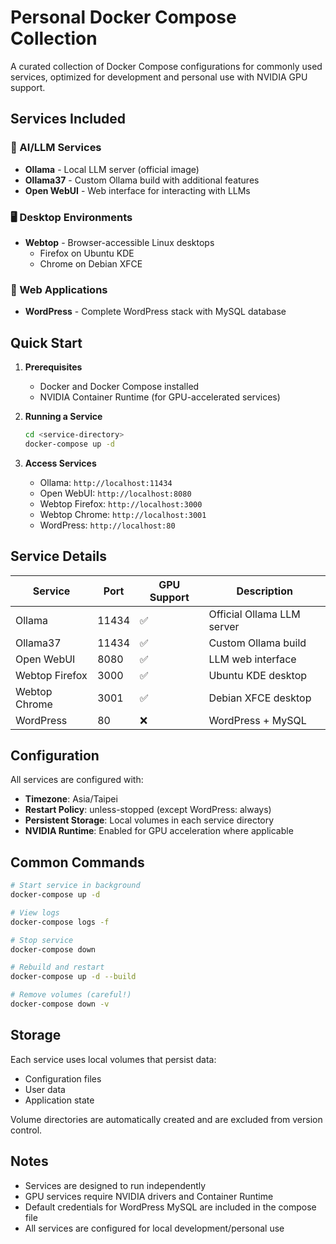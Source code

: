 # Personal Docker Compose Collection

A curated collection of Docker Compose configurations for commonly used services, optimized for development and personal use with NVIDIA GPU support.

## Services Included

### 🤖 AI/LLM Services
- **Ollama** - Local LLM server (official image)
- **Ollama37** - Custom Ollama build with additional features
- **Open WebUI** - Web interface for interacting with LLMs

### 🖥️ Desktop Environments
- **Webtop** - Browser-accessible Linux desktops
  - Firefox on Ubuntu KDE
  - Chrome on Debian XFCE

### 📝 Web Applications
- **WordPress** - Complete WordPress stack with MySQL database

## Quick Start

1. **Prerequisites**
   - Docker and Docker Compose installed
   - NVIDIA Container Runtime (for GPU-accelerated services)

2. **Running a Service**
   ```bash
   cd <service-directory>
   docker-compose up -d
   ```

3. **Access Services**
   - Ollama: `http://localhost:11434`
   - Open WebUI: `http://localhost:8080`
   - Webtop Firefox: `http://localhost:3000`
   - Webtop Chrome: `http://localhost:3001`
   - WordPress: `http://localhost:80`

## Service Details

| Service | Port | GPU Support | Description |
|---------|------|-------------|-------------|
| Ollama | 11434 | ✅ | Official Ollama LLM server |
| Ollama37 | 11434 | ✅ | Custom Ollama build |
| Open WebUI | 8080 | ✅ | LLM web interface |
| Webtop Firefox | 3000 | ✅ | Ubuntu KDE desktop |
| Webtop Chrome | 3001 | ✅ | Debian XFCE desktop |
| WordPress | 80 | ❌ | WordPress + MySQL |

## Configuration

All services are configured with:
- **Timezone**: Asia/Taipei
- **Restart Policy**: unless-stopped (except WordPress: always)
- **Persistent Storage**: Local volumes in each service directory
- **NVIDIA Runtime**: Enabled for GPU acceleration where applicable

## Common Commands

```bash
# Start service in background
docker-compose up -d

# View logs
docker-compose logs -f

# Stop service
docker-compose down

# Rebuild and restart
docker-compose up -d --build

# Remove volumes (careful!)
docker-compose down -v
```

## Storage

Each service uses local volumes that persist data:
- Configuration files
- User data
- Application state

Volume directories are automatically created and are excluded from version control.

## Notes

- Services are designed to run independently
- GPU services require NVIDIA drivers and Container Runtime
- Default credentials for WordPress MySQL are included in the compose file
- All services are configured for local development/personal use